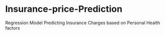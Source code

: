 # Insurance-price-Prediction
Regression Model Predicting Insurance Charges based on Personal Health factors
